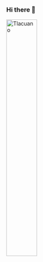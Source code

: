 ### Hi there 👋

<!--
**Tlacuano/Tlacuano** is a ✨ _special_ ✨ repository because its `README.md` (this file) appears on your GitHub profile.

Here are some ideas to get you started:

- 🔭 I’m currently working on ...
- 🌱 I’m currently learning ...
- 👯 I’m looking to collaborate on ...
- 🤔 I’m looking for help with ...
- 💬 Ask me about ...
- 📫 How to reach me: ...
- 😄 Pronouns: ...
- ⚡ Fun fact: ...
-->
<p><img align="left" style="width: 40%" src="https://github-readme-stats.vercel.app/api/top-langs?username=Tlacuano&show_icons=true&locale=en&layout=compact" alt="Tlacuano" /></p>
